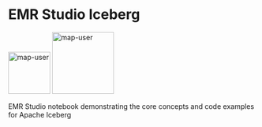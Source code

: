# EMR Studio Iceberg

<img width="85" alt="map-user" src="https://img.shields.io/badge/views-197-green"> <img width="125" alt="map-user" src="https://img.shields.io/badge/unique visits-074-green">

EMR Studio notebook demonstrating the core concepts and code examples for Apache Iceberg
